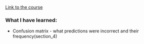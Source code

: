 [Link to the course](https://www.udemy.com/course/deep-learning-recurrent-neural-networks-in-python)

### What I have learned:
 - Confusion matrix - what predictions were incorrect and their frequency(section_4)